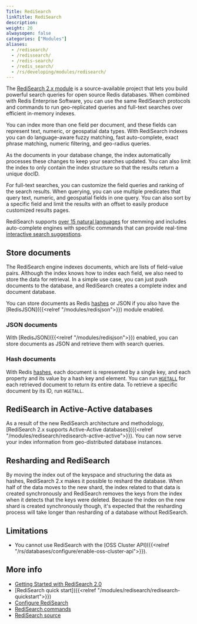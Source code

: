 ```yaml
---
Title: RediSearch
linkTitle: RediSearch
description:
weight: 20
alwaysopen: false
categories: ["Modules"]
aliases:
  - /redisearch/
  - /redissearch/
  - /redis-search/
  - /redis_search/
  - /rs/developing/modules/redisearch/
---
```

The [RediSearch 2.x module](https://redis.com/blog/introducing-redisearch-2-0/) is a source-available project that lets you build powerful search queries for open source Redis databases.
When combined with Redis Enterprise Software, you can use the same RediSearch protocols and commands
to run geo-replicated queries and full-text searches over efficient in-memory indexes.

You can index more than one field per document, and these fields can represent text, numeric, or geospatial data types.
With RediSearch indexes you can do language-aware fuzzy matching, fast auto-complete, exact phrase matching, numeric filtering, and geo-radius queries.

As the documents in your database change, the index automatically processes these changes to keep your searches updated.
You can also limit the index to only contain the index structure so that the results return a unique docID.

For full-text searches, you can customize the field queries and ranking of the search results.
When querying, you can use multiple predicates that query text, numeric, and geospatial fields in one query.
You can also sort by a specific field and limit the results with an offset to easily produce customized results pages.

RediSearch supports [over 15 natural languages](https://redis.io/docs/stack/search/reference/stemming#supported-languages) for stemming and includes auto-complete engines with specific commands that can provide real-time [interactive search suggestions](https://redis.io/commands/ft.sugadd/).

## Store documents

The RediSearch engine indexes documents, which are lists of field-value pairs.
Although the index knows how to index each field, we also need to store the data for retrieval.
In a simple use case, you can just push documents to the database, and RediSearch creates a complete index and document database.

You can store documents as Redis [hashes](https://redis.io/docs/manual/data-types/#hashes) or JSON if you also have the [RedisJSON]({{<relref "/modules/redisjson">}}) module enabled.

### JSON documents

With [RedisJSON]({{<relref "/modules/redisjson">}}) enabled, you can store documents as JSON and retrieve them with search queries.

### Hash documents

With Redis [hashes](https://redis.io/docs/manual/data-types/#hashes), each document is represented by a single key, and each property and its value by a hash key and element.
You can run [`HGETALL`](https://redis.io/commands/hgetall/) for each retrieved document to return its entire data.
To retrieve a specific document by its ID, run `HGETALL`.

## RediSearch in Active-Active databases

As a result of the new RediSearch architecture and methodology, [RediSearch 2.x supports Active-Active databases]({{<relref "/modules/redisearch/redisearch-active-active">}}).
You can now serve your index information from geo-distributed database instances.

## Resharding and RediSearch

By moving the index out of the keyspace and structuring the data as hashes, RediSearch 2.x makes it possible to reshard the database.
When half of the data moves to the new shard, the index related to that data is created synchronously and RediSearch removes the keys from the index when it detects that the keys were deleted.
Because the index on the new shard is created synchronously though, it's expected that the resharding process will take longer than resharding of a database without RediSearch.

## Limitations

- You cannot use RediSearch with the [OSS Cluster API]({{<relref "/rs/databases/configure/enable-oss-cluster-api">}}).

## More info

- [Getting Started with RediSearch 2.0](https://redis.com/blog/getting-started-with-redisearch-2-0/)
- [RediSearch quick start]({{<relref "/modules/redisearch/redisearch-quickstart">}})
- [Configure RediSearch](https://redis.io/docs/stack/search/configuring/)
- [RediSearch commands](https://redis.io/docs/stack/search/commands/)
- [RediSearch source](https://github.com/RediSearch/RediSearch)
